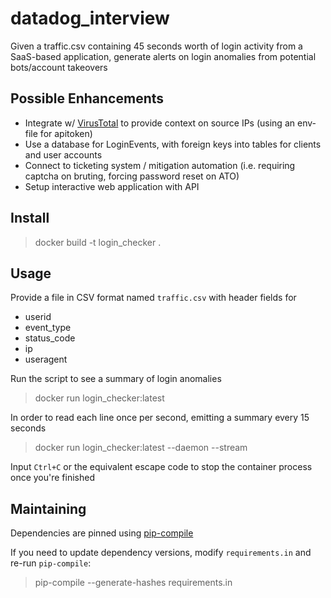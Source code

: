 # datadog_interview
Given a traffic.csv containing 45 seconds worth of login activity from a SaaS-based application, generate alerts on login anomalies from potential bots/account takeovers

## Possible Enhancements
- Integrate w/ [VirusTotal](https://github.com/VirusTotal/vt-py) to provide context on source IPs (using an env-file for apitoken) 
- Use a database for LoginEvents, with foreign keys into tables for clients and user accounts
- Connect to ticketing system / mitigation automation (i.e. requiring captcha on bruting, forcing password reset on ATO)
- Setup interactive web application with API


## Install

> docker build -t login_checker .

## Usage

Provide a file in CSV format named `traffic.csv` with header fields for
- userid
- event_type
- status_code
- ip
- useragent

Run the script to see a summary of login anomalies
> docker run login_checker:latest

In order to read each line once per second, emitting a summary every 15 seconds

> docker run login_checker:latest --daemon --stream

Input `Ctrl+C` or the equivalent escape code to stop the container process once you're finished

## Maintaining

Dependencies are pinned using [pip-compile](https://github.com/jazzband/pip-tools#example-usage-for-pip-compile)

If you need to update dependency versions, modify `requirements.in` and re-run `pip-compile`:

> pip-compile --generate-hashes requirements.in
